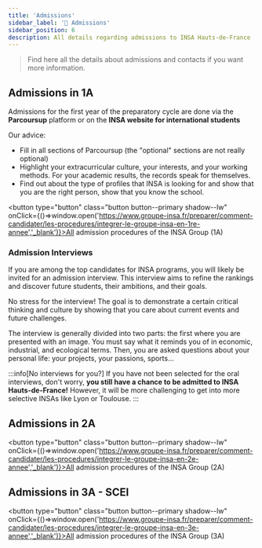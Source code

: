 ```yaml
---
title: 'Admissions'
sidebar_label: '📝 Admissions'
sidebar_position: 6
description: All details regarding admissions to INSA Hauts-de-France
---
```

> Find here all the details about admissions and contacts if you want more information.

## Admissions in 1A

Admissions for the first year of the preparatory cycle are done via the **Parcoursup** platform or on the **INSA website for international students**

Our advice:
- Fill in all sections of Parcoursup (the "optional" sections are not really optional)
- Highlight your extracurricular culture, your interests, and your working methods. For your academic results, the records speak for themselves.
- Find out about the type of profiles that INSA is looking for and show that you are the right person, show that you know the school.

<button type="button" class="button button--primary shadow--lw" onClick={()=>window.open('https://www.groupe-insa.fr/preparer/comment-candidater/les-procedures/integrer-le-groupe-insa-en-1re-annee','_blank')}>All admission procedures of the INSA Group (1A)</button>

### Admission Interviews
If you are among the top candidates for INSA programs, you will likely be invited for an admission interview. This interview aims to refine the rankings and discover future students, their ambitions, and their goals.

No stress for the interview! The goal is to demonstrate a certain critical thinking and culture by showing that you care about current events and future challenges.

The interview is generally divided into two parts: the first where you are presented with an image. You must say what it reminds you of in economic, industrial, and ecological terms. Then, you are asked questions about your personal life: your projects, your passions, sports...

:::info[No interviews for you?]
If you have not been selected for the oral interviews, don't worry, **you still have a chance to be admitted to INSA Hauts-de-France!** However, it will be more challenging to get into more selective INSAs like Lyon or Toulouse.
:::

## Admissions in 2A

<button type="button" class="button button--primary shadow--lw" onClick={()=>window.open('https://www.groupe-insa.fr/preparer/comment-candidater/les-procedures/integrer-le-groupe-insa-en-2e-annee','_blank')}>All admission procedures of the INSA Group (2A)</button>

## Admissions in 3A - SCEI
<button type="button" class="button button--primary shadow--lw" onClick={()=>window.open('https://www.groupe-insa.fr/preparer/comment-candidater/les-procedures/integrer-le-groupe-insa-en-3e-annee','_blank')}>All admission procedures of the INSA Group (3A)</button>
